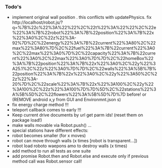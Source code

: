 ### Todo's



 - implement original wall position . this conflicts with updatePhysics. fix 
 http://localhost/robot.js/?q=%7B%22c%22%3A%22%22%2C%22t%22%3A%22%22%2C%22e%22%3A%7B%22robot%22%3A%7B%22position%22%3A%7B%22x%22%3A0%2C%22z%22%3A-92%7D%2C%22energy%22%3A%7B%22current%22%3A80%2C%22max%22%3A80%7D%2C%22fuel%22%3A%7B%22current%22%3A0%2C%22max%22%3A0%7D%2C%22capacity%22%3A%7B%22current%22%3A0%2C%22max%22%3A0%7D%7D%2C%22homeBox%22%3A%7B%22position%22%3A%7B%22x%22%3A0%2C%22y%22%3A25.1%2C%22z%22%3A0%7D%7D%2C%22walls%22%3A%5B%7B%22position%22%3A%7B%22x%22%3A0%2C%22y%22%3A50%2C%22z%22%3A-20%7D%2C%22scale%22%3A%7B%22x%22%3A100%2C%22y%22%3A100%2C%22z%22%3A100%7D%7D%5D%2C%22stations%22%3A%5B%5D%2C%22flowers%22%3A%5B%5D%7D%7D 
 before! or (REMOVE android x,y from GUI and Environmnt.json s)
 - fix energy charge method !!!
 - teleport callback comes to early !!!
 - Keep current drive documents by url get parm ids! (reset them on package load!)
 - make walls movable via Robot.push() ... 
 - special stations have different effects: 
  - robot becomes smaller (for x moves)
  - robot can move through walls (x times [robot is transparent...])
  - robot load roboto waepons amo to destroy walls (x times)
 - add method to run all tests as one suite
 - add promise Robot.then and Robot.else and execute only if previous method call was Robot.sensor call!